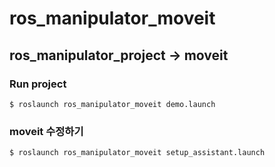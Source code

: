 # ros_manipulator_moveit

## ros_manipulator_project -> moveit

### Run project
~~~
$ roslaunch ros_manipulator_moveit demo.launch
~~~

### moveit 수정하기
~~~
$ roslaunch ros_manipulator_moveit setup_assistant.launch
~~~
